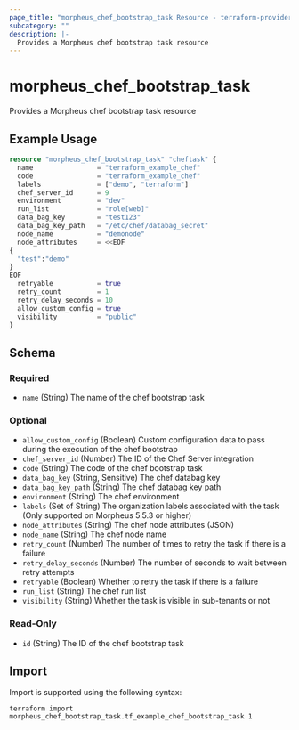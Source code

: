 ```yaml
---
page_title: "morpheus_chef_bootstrap_task Resource - terraform-provider-morpheus"
subcategory: ""
description: |-
  Provides a Morpheus chef bootstrap task resource
---
```


# morpheus_chef_bootstrap_task

Provides a Morpheus chef bootstrap task resource

## Example Usage

```terraform
resource "morpheus_chef_bootstrap_task" "cheftask" {
  name                = "terraform_example_chef"
  code                = "terraform_example_chef"
  labels              = ["demo", "terraform"]
  chef_server_id      = 9
  environment         = "dev"
  run_list            = "role[web]"
  data_bag_key        = "test123"
  data_bag_key_path   = "/etc/chef/databag_secret"
  node_name           = "demonode"
  node_attributes     = <<EOF
{
  "test":"demo"
}
EOF
  retryable           = true
  retry_count         = 1
  retry_delay_seconds = 10
  allow_custom_config = true
  visibility          = "public"
}
```

<!-- schema generated by tfplugindocs -->
## Schema

### Required

- `name` (String) The name of the chef bootstrap task

### Optional

- `allow_custom_config` (Boolean) Custom configuration data to pass during the execution of the chef bootstrap
- `chef_server_id` (Number) The ID of the Chef Server integration
- `code` (String) The code of the chef bootstrap task
- `data_bag_key` (String, Sensitive) The chef databag key
- `data_bag_key_path` (String) The chef databag key path
- `environment` (String) The chef environment
- `labels` (Set of String) The organization labels associated with the task (Only supported on Morpheus 5.5.3 or higher)
- `node_attributes` (String) The chef node attributes (JSON)
- `node_name` (String) The chef node name
- `retry_count` (Number) The number of times to retry the task if there is a failure
- `retry_delay_seconds` (Number) The number of seconds to wait between retry attempts
- `retryable` (Boolean) Whether to retry the task if there is a failure
- `run_list` (String) The chef run list
- `visibility` (String) Whether the task is visible in sub-tenants or not

### Read-Only

- `id` (String) The ID of the chef bootstrap task

## Import

Import is supported using the following syntax:

```shell
terraform import morpheus_chef_bootstrap_task.tf_example_chef_bootstrap_task 1
```
